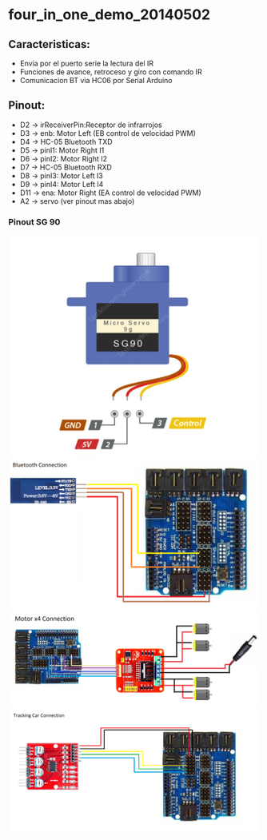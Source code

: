 # four_in_one_demo_20140502

## Caracteristicas:
- Envia por el puerto serie la lectura del IR
- Funciones de avance, retroceso y giro con comando IR
- Comunicacion BT via HC06 por Serial Arduino

## Pinout:

- D2 -> irReceiverPin:Receptor de infrarrojos
- D3 -> enb: Motor Left (EB control de velocidad PWM)
- D4 -> HC-05 Bluetooth TXD
- D5 -> pinI1: Motor Right I1
- D6 -> pinI2: Motor Right I2
- D7 -> HC-05 Bluetooth RXD
- D8 -> pinI3: Motor Left I3
- D9 -> pinI4: Motor Left I4
- D11 -> ena: Motor Right (EA control de velocidad PWM)
- A2 -> servo (ver pinout mas abajo)

### Pinout SG 90
![picture](docs/SG_90_pinout.JPG)
![picture](docs/BluetoothConnection.png)
![picture](docs/MotorConnection.png)
![picture](docs/TrackingCarConnection.png)

